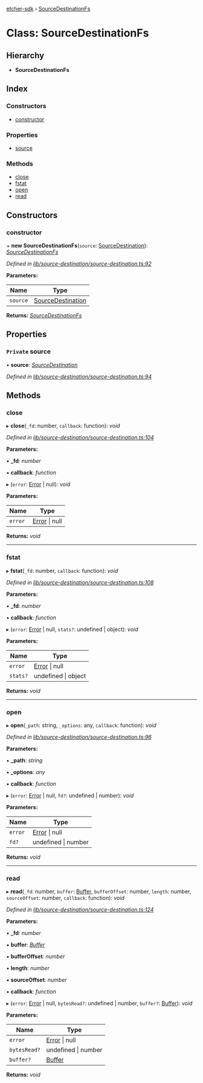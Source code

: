 [etcher-sdk](../README.md) › [SourceDestinationFs](sourcedestinationfs.md)

# Class: SourceDestinationFs

## Hierarchy

* **SourceDestinationFs**

## Index

### Constructors

* [constructor](sourcedestinationfs.md#constructor)

### Properties

* [source](sourcedestinationfs.md#private-source)

### Methods

* [close](sourcedestinationfs.md#close)
* [fstat](sourcedestinationfs.md#fstat)
* [open](sourcedestinationfs.md#open)
* [read](sourcedestinationfs.md#read)

## Constructors

###  constructor

\+ **new SourceDestinationFs**(`source`: [SourceDestination](sourcedestination.md)): *[SourceDestinationFs](sourcedestinationfs.md)*

*Defined in [lib/source-destination/source-destination.ts:92](https://github.com/balena-io-modules/etcher-sdk/blob/b5a0409/lib/source-destination/source-destination.ts#L92)*

**Parameters:**

Name | Type |
------ | ------ |
`source` | [SourceDestination](sourcedestination.md) |

**Returns:** *[SourceDestinationFs](sourcedestinationfs.md)*

## Properties

### `Private` source

• **source**: *[SourceDestination](sourcedestination.md)*

*Defined in [lib/source-destination/source-destination.ts:94](https://github.com/balena-io-modules/etcher-sdk/blob/b5a0409/lib/source-destination/source-destination.ts#L94)*

## Methods

###  close

▸ **close**(`_fd`: number, `callback`: function): *void*

*Defined in [lib/source-destination/source-destination.ts:104](https://github.com/balena-io-modules/etcher-sdk/blob/b5a0409/lib/source-destination/source-destination.ts#L104)*

**Parameters:**

▪ **_fd**: *number*

▪ **callback**: *function*

▸ (`error`: [Error](notcapable.md#static-error) | null): *void*

**Parameters:**

Name | Type |
------ | ------ |
`error` | [Error](notcapable.md#static-error) &#124; null |

**Returns:** *void*

___

###  fstat

▸ **fstat**(`_fd`: number, `callback`: function): *void*

*Defined in [lib/source-destination/source-destination.ts:108](https://github.com/balena-io-modules/etcher-sdk/blob/b5a0409/lib/source-destination/source-destination.ts#L108)*

**Parameters:**

▪ **_fd**: *number*

▪ **callback**: *function*

▸ (`error`: [Error](notcapable.md#static-error) | null, `stats?`: undefined | object): *void*

**Parameters:**

Name | Type |
------ | ------ |
`error` | [Error](notcapable.md#static-error) &#124; null |
`stats?` | undefined &#124; object |

**Returns:** *void*

___

###  open

▸ **open**(`_path`: string, `_options`: any, `callback`: function): *void*

*Defined in [lib/source-destination/source-destination.ts:96](https://github.com/balena-io-modules/etcher-sdk/blob/b5a0409/lib/source-destination/source-destination.ts#L96)*

**Parameters:**

▪ **_path**: *string*

▪ **_options**: *any*

▪ **callback**: *function*

▸ (`error`: [Error](notcapable.md#static-error) | null, `fd?`: undefined | number): *void*

**Parameters:**

Name | Type |
------ | ------ |
`error` | [Error](notcapable.md#static-error) &#124; null |
`fd?` | undefined &#124; number |

**Returns:** *void*

___

###  read

▸ **read**(`_fd`: number, `buffer`: [Buffer](../interfaces/alignedlockablebuffer.md#buffer), `bufferOffset`: number, `length`: number, `sourceOffset`: number, `callback`: function): *void*

*Defined in [lib/source-destination/source-destination.ts:124](https://github.com/balena-io-modules/etcher-sdk/blob/b5a0409/lib/source-destination/source-destination.ts#L124)*

**Parameters:**

▪ **_fd**: *number*

▪ **buffer**: *[Buffer](../interfaces/alignedlockablebuffer.md#buffer)*

▪ **bufferOffset**: *number*

▪ **length**: *number*

▪ **sourceOffset**: *number*

▪ **callback**: *function*

▸ (`error`: [Error](notcapable.md#static-error) | null, `bytesRead?`: undefined | number, `buffer?`: [Buffer](../interfaces/alignedlockablebuffer.md#buffer)): *void*

**Parameters:**

Name | Type |
------ | ------ |
`error` | [Error](notcapable.md#static-error) &#124; null |
`bytesRead?` | undefined &#124; number |
`buffer?` | [Buffer](../interfaces/alignedlockablebuffer.md#buffer) |

**Returns:** *void*

